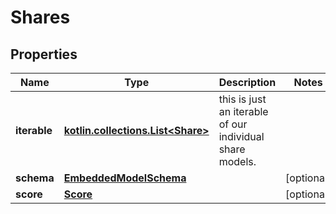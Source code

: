 
# Shares

## Properties
Name | Type | Description | Notes
------------ | ------------- | ------------- | -------------
**iterable** | [**kotlin.collections.List&lt;Share&gt;**](Share.md) | this is just an iterable of our individual share models. | 
**schema** | [**EmbeddedModelSchema**](EmbeddedModelSchema.md) |  |  [optional]
**score** | [**Score**](Score.md) |  |  [optional]



